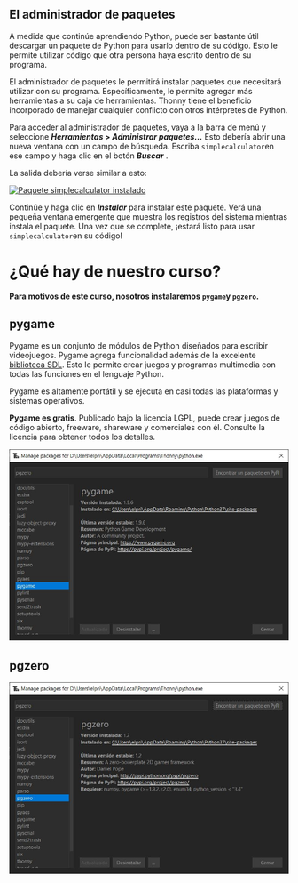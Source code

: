 ## El administrador de paquetes[](https://realpython.com/python-thonny/#the-package-manager "Enlace Permanente")

A medida que continúe aprendiendo Python, puede ser bastante útil descargar un paquete de Python para usarlo dentro de su código. Esto le permite utilizar código que otra persona haya escrito dentro de su programa.

El administrador de paquetes le permitirá instalar paquetes que necesitará utilizar con su programa. Específicamente, le permite agregar más herramientas a su caja de herramientas. Thonny tiene el beneficio incorporado de manejar cualquier conflicto con otros intérpretes de Python.

Para acceder al administrador de paquetes, vaya a la barra de menú y seleccione **_Herramientas_ > _Administrar paquetes…_** Esto debería abrir una nueva ventana con un campo de búsqueda. Escriba `simplecalculator`en ese campo y haga clic en el botón **_Buscar_** .

La salida debería verse similar a esto:

[![Paquete simplecalculator instalado](https://files.realpython.com/media/Screenshot_2018-10-11_23.22.41.544b108e9748.png)](https://files.realpython.com/media/Screenshot_2018-10-11_23.22.41.544b108e9748.png)

Continúe y haga clic en **_Instalar_** para instalar este paquete. Verá una pequeña ventana emergente que muestra los registros del sistema mientras instala el paquete. Una vez que se complete, ¡estará listo para usar `simplecalculator`en su código!

# ¿Qué hay de nuestro curso?

**Para motivos de este curso, nosotros instalaremos `pygame`y `pgzero`.**

## pygame

Pygame es un conjunto de módulos de Python diseñados para escribir videojuegos. Pygame agrega funcionalidad además de la excelente [biblioteca SDL](https://es.wikipedia.org/wiki/Simple_DirectMedia_Layer). Esto le permite crear juegos y programas multimedia con todas las funciones en el lenguaje Python.

Pygame es altamente portátil y se ejecuta en casi todas las plataformas y sistemas operativos.

**Pygame es gratis**. Publicado bajo la licencia LGPL, puede crear juegos de código abierto, freeware, shareware y comerciales con él. Consulte la licencia para obtener todos los detalles.

![](https://github.com/Ezzzzzzzzzzzzzz/Taller_PyG/blob/master/Intro/pygame.JPG)

## pgzero

![](https://github.com/Ezzzzzzzzzzzzzz/Taller_PyG/blob/master/Intro/pgzero.JPG)
<!--stackedit_data:
eyJoaXN0b3J5IjpbLTE3NjIxMDE1NjIsMTIzNTE4NDAzOCwtMj
E0Mjg0ODU1MSwxNjU3NTQ0NTM3LDQyOTUzMDEzOF19
-->